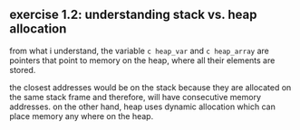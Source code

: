 ## exercise 1.2:  understanding stack vs. heap allocation

from what i understand, the variable ```c heap_var``` and ```c heap_array``` are pointers that point to memory on the heap, where all their elements are stored.  

the closest addresses would be on the stack because they are allocated on the same stack frame and therefore, will have consecutive memory addresses. on the other hand, heap uses dynamic allocation which can place memory any where on the heap.  